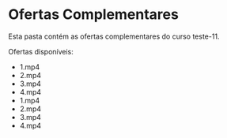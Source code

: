 # Ofertas Complementares

Esta pasta contém as ofertas complementares do curso teste-11.

Ofertas disponíveis:
- 1.mp4
- 2.mp4
- 3.mp4
- 4.mp4
- 1.mp4
- 2.mp4
- 3.mp4
- 4.mp4